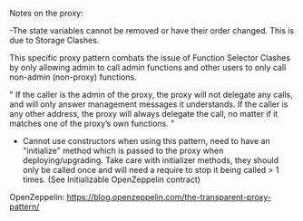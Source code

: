 Notes on the proxy:

-The state variables cannot be removed or have their order changed. This is due to Storage Clashes.

This specific proxy pattern combats the issue of Function Selector Clashes by only allowing admin to call admin functions and other users to only call non-admin (non-proxy) functions.

"
If the caller is the admin of the proxy, the proxy will not delegate any calls, and will only answer management messages it understands.
If the caller is any other address, the proxy will always delegate the call, no matter if it matches one of the proxy’s own functions.
"

- Cannot use constructors when using this pattern, need to have an "initialize" method which is passed to the proxy when deploying/upgrading.
    Take care with initializer methods, they should only be called once and will need a require to stop it being called > 1 times. (See Initializable OpenZeppelin contract)

OpenZeppelin: https://blog.openzeppelin.com/the-transparent-proxy-pattern/